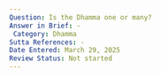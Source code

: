 ```yaml
---
Question: Is the Dhamma one or many?
Answer in Brief: -
 Category: Dhamma
Sutta References: -
Date Entered: March 29, 2025
Review Status: Not started
---
```

